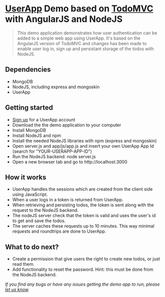 # [UserApp](https://www.userapp.io) Demo based on [TodoMVC](http://todomvc.com) with AngularJS and NodeJS

> This demo application demonstrates how user authentication can be added to a simple web app using UserApp. It's based on the AngularJS version of TodoMVC and changes has been made to enable user log in, sign up and persistant storage of the todos with NodeJS.

## Dependencies

* MongoDB
* NodeJS, including express and mongoskin
* UserApp

## Getting started

* [Sign up](https://app.userapp.io/#/sign-up/) for a UserApp account
* Download the the demo application to your computer
* Install MongoDB
* Install NodeJS and npm
* Install the needed NodeJS libraries with npm (express and mongoskin)
* Open server.js and app/js/app.js and insert your own UserApp App Id (search for "YOUR-USERAPP-APP-ID")
* Run the NodeJS backend: node server.js
* Open a new browser tab and go to http://localhost:3000

## How it works

* UserApp handles the sessions which are created from the client side using JavaScript.
* When a user logs in a token is returned from UserApp.
* When retrieving and persisting todos, the token is sent along with the request to the NodeJS backend.
* The nodeJS server check that the token is valid and uses the user's id to get and save the todos.
* The server caches these requests up to 10 minutes. This way minimal requests and roundtrips are done to UserApp.

## What to do next?

* Create a permission that give users the right to create new todos, or just read them.
* Add functionality to reset the password. Hint: this must be done from the NodeJS backend.

_If you find any bugs or have any issues getting the demo app to run, please [let us know](https://github.com/userapp-io/todomvc/issues)._
